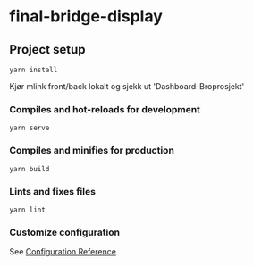 # final-bridge-display

## Project setup

```
yarn install
```

Kjør mlink front/back lokalt og sjekk ut 'Dashboard-Broprosjekt'

### Compiles and hot-reloads for development

```
yarn serve
```

### Compiles and minifies for production

```
yarn build
```

### Lints and fixes files

```
yarn lint
```

### Customize configuration

See [Configuration Reference](https://cli.vuejs.org/config/).

